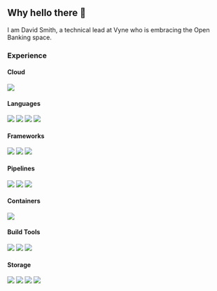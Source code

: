 ## Why hello there 👋

I am David Smith, a technical lead at Vyne who is embracing the Open Banking space.

### Experience
#### Cloud
![](https://img.shields.io/badge/AWS-informational?style=flat-square&logo=amazon-aws&logoColor=white&color=232F3E)

#### Languages
![](https://img.shields.io/badge/Java-informational?style=flat-square&logo=java&logoColor=white&color=007396)
![](https://img.shields.io/badge/C++-informational?style=flat-square&logo=c%2B%2B&logoColor=white&color=00599C)
![](https://img.shields.io/badge/Python-informational?style=flat-square&logo=python&logoColor=white&color=3776AB)
![](https://img.shields.io/badge/Typescript-informational?style=flat-square&logo=typescript&logoColor=white&color=007ACC)

#### Frameworks
![](https://img.shields.io/badge/Spring-informational?style=flat-square&logo=spring&logoColor=white&color=6DB33F)
![](https://img.shields.io/badge/Junit-informational?style=flat-square&logo=junit5&logoColor=white&color=25A162)
![](https://img.shields.io/badge/Spock-informational?style=flat-square&logoColor=white&color=000000)

#### Pipelines
![](https://img.shields.io/badge/Jenkins-informational?style=flat-square&logo=jenkins&logoColor=white&color=D24939)
![](https://img.shields.io/badge/Bamboo-informational?style=flat-square&logo=bamboo&logoColor=white&color=0052CC)
![](https://img.shields.io/badge/CodePipeline-informational?style=flat-square&logo=amazon-aws&logoColor=white&color=232F3E)

#### Containers
![](https://img.shields.io/badge/Docker-informational?style=flat-square&logo=docker&logoColor=white&color=2496ED)

#### Build Tools
![](https://img.shields.io/badge/Gradle-informational?style=flat-square&logo=gradle&logoColor=white&color=02303A)
![](https://img.shields.io/badge/Maven-informational?style=flat-square&logo=apache-maven&logoColor=white&color=C71A36)
![](https://img.shields.io/badge/NPM-informational?style=flat-square&logo=npm&logoColor=white&color=BD0004)

#### Storage
![](https://img.shields.io/badge/MySql-informational?style=flat-square&logo=mysql&logoColor=white&color=4479A1)
![](https://img.shields.io/badge/MSSQL-informational?style=flat-square&logo=Microsoft-SQL-Server&logoColor=white&color=CC2927)
![](https://img.shields.io/badge/Dynamo%20DB-informational?style=flat-square&logo=Amazon-DynamoDB&logoColor=white&color=4053D6)
![](https://img.shields.io/badge/S3-informational?style=flat-square&logo=Amazon-S3&logoColor=white&color=#569A31)

